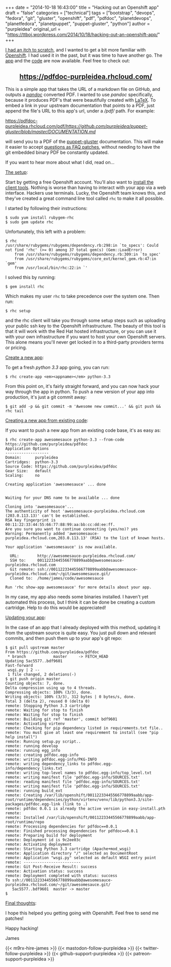 +++
date = "2014-10-18 16:43:00"
title = "Hacking out an Openshift app"
draft = "false"
categories = ["technical"]
tags = ["bootstrap", "devops", "fedora", "git", "gluster", "openshift", "pdf", "pdfdoc", "planetdevops", "planetfedora", "planetpuppet", "puppet-gluster", "python"]
author = "purpleidea"
original_url = "https://ttboj.wordpress.com/2014/10/18/hacking-out-an-openshift-app/"
+++

<a href="https://github.com/purpleidea/puppet-gluster/commit/a4bf5cad81ca66212f4c8e52edb2e816b8895690">I had an itch to scratch</a>, and I wanted to get a bit more familiar with <a href="https://www.openshift.com/">Openshift</a>. I had used it in the past, but it was time to have another go. The <a href="https://pdfdoc-purpleidea.rhcloud.com/">app</a> and the <a href="https://github.com/purpleidea/pdfdoc/">code</a> are now available. Feel free to check out:
<h2 style="text-align:center;"><a href="https://pdfdoc-purpleidea.rhcloud.com/">https://pdfdoc-purpleidea.rhcloud.com/</a></h2>
This is a simple app that takes the URL of a markdown file on GitHub, and outputs a <a href="https://github.com/jgm/pandoc/"><em>pandoc</em></a> converted PDF. I wanted to use <em>pandoc</em> specifically, because it produces PDF's that were beautifully created with <a href="https://en.wikipedia.org/wiki/Latex">LaTeX</a>. To embed a link in your upstream documentation that points to a PDF, just append the file's URL to this app's url, under a <em>/pdf/</em> path. For example:

<a href="https://pdfdoc-purpleidea.rhcloud.com/pdf/https://github.com/purpleidea/puppet-gluster/blob/master/DOCUMENTATION.md">https://pdfdoc-purpleidea.rhcloud.com/pdf/<em>https://github.com/purpleidea/puppet-gluster/blob/master/DOCUMENTATION.md</em></a>

will send you to a PDF of the <a href="https://github.com/purpleidea/puppet-gluster">puppet-gluster</a> documentation. This will make it easier to accept <a href="https://github.com/purpleidea/puppet-gluster/commit/f2c2c85c0a17f1694e6a4c6e53aca75357180bc3">questions as FAQ patches</a>, without needing to have the git embedded binary PDF be constantly updated.

If you want to hear more about what I did, read on...

<span style="text-decoration:underline;">The setup</span>:

Start by getting a free Openshift account. You'll also want to <a href="https://developers.openshift.com/en/getting-started-client-tools.html#fedora">install the client tools</a>. Nothing is worse than having to interact with your app via a web interface. Hackers use terminals. Lucky, the Openshift team knows this, and they've created a great command line tool called <code>rhc</code> to make it all possible.

I started by following their instructions:
```
$ sudo yum install rubygem-rhc
$ sudo gem update rhc
```
Unfortunately, this left with a problem:
```
$ rhc
/usr/share/rubygems/rubygems/dependency.rb:298:in `to_specs': Could not find 'rhc' (>= 0) among 37 total gem(s) (Gem::LoadError)
    from /usr/share/rubygems/rubygems/dependency.rb:309:in `to_spec'
    from /usr/share/rubygems/rubygems/core_ext/kernel_gem.rb:47:in `gem'
    from /usr/local/bin/rhc:22:in `'
```
I solved this by running:
```
$ gem install rhc
```
Which makes my user <code>rhc</code> to take precedence over the system one. Then run:
```
$ rhc setup
```
and the rhc client will take you through some setup steps such as uploading your public ssh key to the Openshift infrastructure. The beauty of this tool is that it will work with the Red Hat hosted infrastructure, or you can use it with your own infrastructure if you want to host your own Openshift servers. This alone means you'll never get locked in to a third-party providers terms or pricing.

<span style="text-decoration:underline;">Create a new app</span>:

To get a fresh <em>python 3.3</em> app going, you can run:
```
$ rhc create-app <em><appname></em> python-3.3
```
From this point on, it's fairly straight forward, and you can now hack your way through the app in python. To push a new version of your app into production, it's just a git commit away:
```
$ git add -p && git commit -m 'Awesome new commit...' && git push && rhc tail
```
<span style="text-decoration:underline;">Creating a new app from existing code</span>:

If you want to push a new app from an existing code base, it's as easy as:
```
$ rhc create-app awesomesauce python-3.3 --from-code https://github.com/purpleidea/pdfdoc
Application Options
-------------------
Domain:      purpleidea
Cartridges:  python-3.3
Source Code: https://github.com/purpleidea/pdfdoc
Gear Size:   default
Scaling:     no

Creating application 'awesomesauce' ... done


Waiting for your DNS name to be available ... done

Cloning into 'awesomesauce'...
The authenticity of host 'awesomesauce-purpleidea.rhcloud.com (203.0.113.13)' can't be established.
RSA key fingerprint is 00:11:22:33:44:55:66:77:88:99:aa:bb:cc:dd:ee:ff.
Are you sure you want to continue connecting (yes/no)? yes
Warning: Permanently added 'awesomesauce-purpleidea.rhcloud.com,203.0.113.13' (RSA) to the list of known hosts.

Your application 'awesomesauce' is now available.

  URL:        http://awesomesauce-purpleidea.rhcloud.com/
  SSH to:     00112233445566778899aabb@awesomesauce-purpleidea.rhcloud.com
  Git remote: ssh://00112233445566778899aabb@awesomesauce-purpleidea.rhcloud.com/~/git/awesomesauce.git/
  Cloned to:  /home/james/code/awesomesauce

Run 'rhc show-app awesomesauce' for more details about your app.
```
In my case, my app also needs some binaries installed. I haven't yet automated this process, but I think it can be done be creating a custom cartridge. Help to do this would be appreciated!

<span style="text-decoration:underline;">Updating your app</span>:

In the case of an app that I already deployed with this method, updating it from the upstream source is quite easy. You just pull down and relevant commits, and then push them up to your app's git repo:
```
$ git pull upstream master 
From https://github.com/purpleidea/pdfdoc
 * branch            master     -> FETCH_HEAD
Updating 5ac5577..bdf9601
Fast-forward
 wsgi.py | 2 --
 1 file changed, 2 deletions(-)
$ git push origin master 
Counting objects: 7, done.
Delta compression using up to 4 threads.
Compressing objects: 100% (3/3), done.
Writing objects: 100% (3/3), 312 bytes | 0 bytes/s, done.
Total 3 (delta 2), reused 0 (delta 0)
remote: Stopping Python 3.3 cartridge
remote: Waiting for stop to finish
remote: Waiting for stop to finish
remote: Building git ref 'master', commit bdf9601
remote: Activating virtenv
remote: Checking for pip dependency listed in requirements.txt file..
remote: You must give at least one requirement to install (see "pip help install")
remote: Running setup.py script..
remote: running develop
remote: running egg_info
remote: creating pdfdoc.egg-info
remote: writing pdfdoc.egg-info/PKG-INFO
remote: writing dependency_links to pdfdoc.egg-info/dependency_links.txt
remote: writing top-level names to pdfdoc.egg-info/top_level.txt
remote: writing manifest file 'pdfdoc.egg-info/SOURCES.txt'
remote: reading manifest file 'pdfdoc.egg-info/SOURCES.txt'
remote: writing manifest file 'pdfdoc.egg-info/SOURCES.txt'
remote: running build_ext
remote: Creating /var/lib/openshift/00112233445566778899aabb/app-root/runtime/dependencies/python/virtenv/venv/lib/python3.3/site-packages/pdfdoc.egg-link (link to .)
remote: pdfdoc 0.0.1 is already the active version in easy-install.pth
remote: 
remote: Installed /var/lib/openshift/00112233445566778899aabb/app-root/runtime/repo
remote: Processing dependencies for pdfdoc==0.0.1
remote: Finished processing dependencies for pdfdoc==0.0.1
remote: Preparing build for deployment
remote: Deployment id is 9c2ee03c
remote: Activating deployment
remote: Starting Python 3.3 cartridge (Apache+mod_wsgi)
remote: Application directory "/" selected as DocumentRoot
remote: Application "wsgi.py" selected as default WSGI entry point
remote: -------------------------
remote: Git Post-Receive Result: success
remote: Activation status: success
remote: Deployment completed with status: success
To ssh://00112233445566778899aabb@awesomesauce-purpleidea.rhcloud.com/~/git/awesomesauce.git/
   5ac5577..bdf9601  master -> master
$
```
<span style="text-decoration:underline;">Final thoughts</span>:

I hope this helped you getting going with Openshift. Feel free to send me patches!

Happy hacking!

James

{{< m9rx-hire-james >}}
{{< mastodon-follow-purpleidea >}}
{{< twitter-follow-purpleidea >}}
{{< github-support-purpleidea >}}
{{< patreon-support-purpleidea >}}
